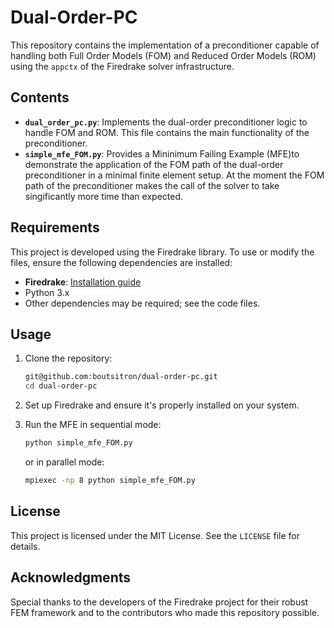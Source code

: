 # Dual-Order-PC

This repository contains the implementation of a preconditioner capable of handling both Full Order Models (FOM) and Reduced Order Models (ROM) using the `appctx` of the Firedrake solver infrastructure.

## Contents

- **`dual_order_pc.py`**: Implements the dual-order preconditioner logic to handle FOM and ROM. This file contains the main functionality of the preconditioner.
- **`simple_mfe_FOM.py`**: Provides a Mininimum Failing Example (MFE)to demonstrate the application of the FOM path of the dual-order preconditioner in a minimal finite element setup. At the moment the FOM path of the preconditioner makes the call of the solver to take singificantly more time than expected.

## Requirements

This project is developed using the Firedrake library. To use or modify the files, ensure the following dependencies are installed:

- **Firedrake**: [Installation guide](https://www.firedrakeproject.org/)
- Python 3.x
- Other dependencies may be required; see the code files.

## Usage

1. Clone the repository:
   ```bash
   git@github.com:boutsitron/dual-order-pc.git
   cd dual-order-pc
   ```

2. Set up Firedrake and ensure it's properly installed on your system.

3. Run the MFE in sequential mode:
   ```bash
   python simple_mfe_FOM.py
   ```

   or in parallel mode:
   ```bash
   mpiexec -np 8 python simple_mfe_FOM.py
   ```

## License

This project is licensed under the MIT License. See the `LICENSE` file for details.

## Acknowledgments

Special thanks to the developers of the Firedrake project for their robust FEM framework and to the contributors who made this repository possible.
